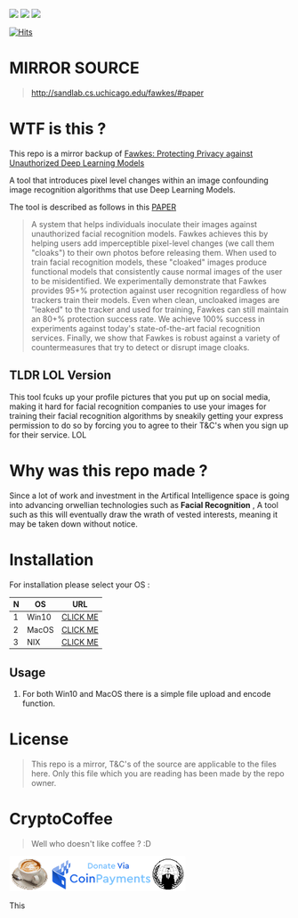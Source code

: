 ![](https://media.giphy.com/media/dCBZtA2iuNqZW/giphy-downsized.gif)
![](https://media.giphy.com/media/dCBZtA2iuNqZW/giphy-downsized.gif)
![](https://media.giphy.com/media/dCBZtA2iuNqZW/giphy-downsized.gif)

[![Hits](https://hits.seeyoufarm.com/api/count/incr/badge.svg?url=https%3A%2F%2Fgithub.com%2Fsztekz%2FFawkesImageCloak&count_bg=%2379C83D&title_bg=%23555555&icon=magisk.svg&icon_color=%23E7E7E7&title=Anons+++&edge_flat=false)](https://hits.seeyoufarm.com)

# MIRROR SOURCE

> http://sandlab.cs.uchicago.edu/fawkes/#paper

# WTF is this ?

This repo is a mirror backup of [Fawkes: Protecting Privacy against Unauthorized Deep Learning Models](http://sandlab.cs.uchicago.edu/fawkes/#paper)

A tool that introduces pixel level changes within an image confounding image recognition algorithms that use Deep Learning Models.

The tool is described as follows in this  [PAPER](http://people.cs.uchicago.edu/~ravenben/publications/abstracts/fawkes-usenix20.html)

> A system that helps individuals inoculate their images against unauthorized facial recognition models. Fawkes achieves this by helping users add imperceptible pixel-level changes (we call
> them "cloaks") to their own photos before releasing them. When used to train facial recognition models, these "cloaked" images produce functional models that consistently cause normal images
> of the user to be misidentified. We experimentally demonstrate that Fawkes provides 95+% protection against user recognition regardless of how trackers train their models. Even when clean,
> uncloaked images are "leaked" to the tracker and used for training, Fawkes can still maintain an 80+% protection success rate. We achieve 100% success in experiments against today's
> state-of-the-art facial recognition services. Finally, we show that Fawkes is robust against a variety of countermeasures that try to detect or disrupt image cloaks.
 

## TLDR LOL Version
This tool fcuks up your profile pictures that you put up on social media, making it hard for facial recognition companies to use your images for training their facial recognition
algorithms by sneakily getting your express permission to do so by forcing you to agree to their T&C's when you sign up for their service. LOL 

# Why was this repo made ?

Since a lot of work and investment in the Artifical Intelligence space is going into advancing orwellian technologies such as __Facial Recognition__ , A tool such as this will eventually draw the
wrath of vested interests, meaning it may be taken down without notice.

# Installation

For installation please select your OS :

N | OS | URL
--- | --- | ---
1 | Win10 | [CLICK ME](https://github.com/sztekz/FawkesImageCloak/tree/main/Win10)
2 | MacOS | [CLICK ME](https://github.com/sztekz/FawkesImageCloak/tree/main/MacOS)
3 | NIX   | [CLICK ME](https://github.com/sztekz/FawkesImageCloak/tree/main/nix)


## Usage 

1. For both Win10 and MacOS there is a simple file upload and encode function.


# License

> This repo is a mirror, T&C's of the source are applicable to the files here. Only this file which you are reading has been made by the repo owner.

# CryptoCoffee

> Well who doesn't like coffee ? :D

[![](d.png)](https://sites.google.com/view/cryptocoffee/)

This
